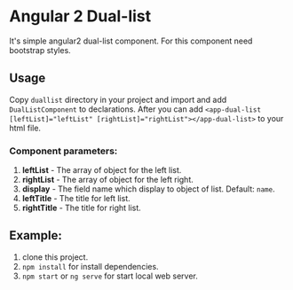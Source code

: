 # Angular 2 Dual-list

It's simple angular2 dual-list component.
For this component need bootstrap styles.

## Usage
Copy `duallist` directory in your project and import and add `DualListComponent` to declarations.
After you can add `<app-dual-list [leftList]="leftList" [rightList]="rightList"></app-dual-list>` to your html file.

### Component parameters:
1. **leftList** - The array of object for the left list.
2. **rightList** - The array of object for the left right.
3. **display** - The field name which display to object of list. Default: `name`.
4. **leftTitle** - The title for left list.
5. **rightTitle** - The title for right list.

## Example:
1. clone this project.
2. `npm install` for install dependencies.
3. `npm start` or `ng serve` for start local web server.
